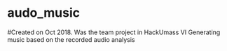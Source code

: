 # audo_music
#Created on Oct 2018. Was the team project in HackUmass VI
Generating music based on the recorded audio analysis
